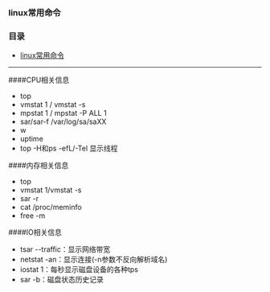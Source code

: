 ### linux常用命令



### 目录

* [linux常用命令](http://blog.csdn.net/itomge/article/details/8797114)

---


####CPU相关信息* top* vmstat 1 / vmstat -s* mpstat 1 / mpstat -P ALL 1* sar/sar-f /var/log/sa/saXX* w* uptime* top -H和ps -efL/-Tel  显示线程
####内存相关信息 
* top* vmstat 1/vmstat -s * sar -r* cat /proc/meminfo 
* free -m


####IO相关信息
* tsar --traffic：显示网络带宽* netstat -an：显示连接(-n参数不反向解析域名) 
* iostat 1：每秒显示磁盘设备的各种tps* sar -b：磁盘状态历史记录